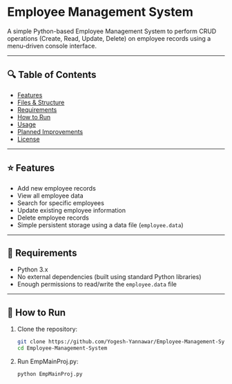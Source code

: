 # Employee Management System

A simple Python-based Employee Management System to perform CRUD operations (Create, Read, Update, Delete) on employee records using a menu-driven console interface.

---

## 🔍 Table of Contents

- [Features](#-features)  
- [Files & Structure](#-files--structure)  
- [Requirements](#-requirements)  
- [How to Run](#-how-to-run)  
- [Usage](#-usage)  
- [Planned Improvements](#-planned-improvements)  
- [License](#-license)

---

## ⭐ Features

- Add new employee records  
- View all employee data  
- Search for specific employees  
- Update existing employee information  
- Delete employee records  
- Simple persistent storage using a data file (`employee.data`)



---

## 🧰 Requirements

- Python 3.x  
- No external dependencies (built using standard Python libraries)  
- Enough permissions to read/write the `employee.data` file  

---

## 🚀 How to Run

1. Clone the repository:  
   ```bash
   git clone https://github.com/Yogesh-Yannawar/Employee-Management-System.git
   cd Employee-Management-System

2. Run EmpMainProj.py:
   ```bash
   python EmpMainProj.py




